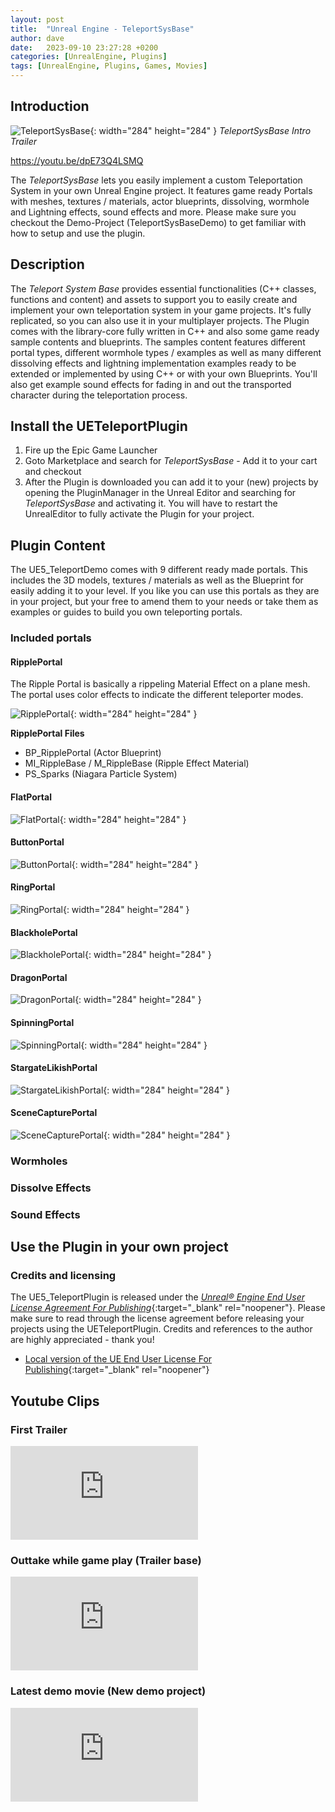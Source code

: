 ```yaml
---
layout: post
title:  "Unreal Engine - TeleportSysBase"
author: dave
date:   2023-09-10 23:27:28 +0200
categories: [UnrealEngine, Plugins]
tags: [UnrealEngine, Plugins, Games, Movies]
---
```


## Introduction
![TeleportSysBase](../../assets/img/projects/ueteleportplugin/TeleporterIntro_MainImage_1920x1080.png){: width="284" height="284" }
_TeleportSysBase Intro Trailer_

https://youtu.be/dpE73Q4LSMQ

The *TeleportSysBase* lets you easily implement a custom Teleportation System in your own Unreal Engine project. It features game ready Portals with meshes, textures / materials, actor blueprints, dissolving, wormhole and Lightning effects, sound effects and more. Please make sure you checkout the Demo-Project (TeleportSysBaseDemo) to get familiar with how to setup and use the plugin.

## Description
The *Teleport System Base* provides essential functionalities (C++ classes, functions and content) and assets to support you to easily create and implement your own teleportation system in your game projects. It's fully replicated, so you can also use it in your multiplayer projects. The Plugin comes with the library-core fully written in C++ and also some game ready sample contents and blueprints. The samples content features different portal types, different wormhole types / examples as well as many different dissolving effects and lightning implementation examples ready to be extended or implemented by using C++ or with your own Blueprints. You'll also get example sound effects for fading in and out the transported character during the teleportation process.

## Install the UETeleportPlugin
1. Fire up the Epic Game Launcher
2. Goto Marketplace and search for *TeleportSysBase* - Add it to your cart and checkout
3. After the Plugin is downloaded you can add it to your (new) projects by opening the PluginManager in the Unreal Editor and searching for *TeleportSysBase* and activating it. You will have to restart the UnrealEditor to fully activate the Plugin for your project.

## Plugin Content
The UE5_TeleportDemo comes with 9 different ready made portals. This includes the 3D models, textures / materials as well as the Blueprint for easily adding it to your level. If you like you can use this portals as they are in your project, but your free to amend them to your needs or take them as examples or guides to build you own teleporting portals.

### Included portals

#### RipplePortal

The Ripple Portal is basically a rippeling Material Effect on a plane mesh. The portal uses color effects to indicate the different teleporter modes.

![RipplePortal](../../assets/img/projects/ueteleportplugin/readme/001_RipplePortal.png){: width="284" height="284" }

**RipplePortal Files**
- BP\_RipplePortal (Actor Blueprint)
- MI\_RippleBase / M\_RippleBase (Ripple Effect Material)
- PS\_Sparks (Niagara Particle System)

#### FlatPortal
![FlatPortal](../../assets/img/projects/ueteleportplugin/readme/002_FlatPortal.png){: width="284" height="284" }

#### ButtonPortal
![ButtonPortal](../../assets/img/projects/ueteleportplugin/readme/003_ButtonPortal.png){: width="284" height="284" }

#### RingPortal
![RingPortal](../../assets/img/projects/ueteleportplugin/readme/004_RingPortal.png){: width="284" height="284" }

#### BlackholePortal
![BlackholePortal](../../assets/img/projects/ueteleportplugin/readme/005_BlackholePortal.png){: width="284" height="284" }

#### DragonPortal
![DragonPortal](../../assets/img/projects/ueteleportplugin/readme/006_DragonPortal.png){: width="284" height="284" }

#### SpinningPortal
![SpinningPortal](../../assets/img/projects/ueteleportplugin/readme/007_SpinningPortal.png){: width="284" height="284" }

#### StargateLikishPortal
![StargateLikishPortal](../../assets/img/projects/ueteleportplugin/readme/008_StargateLikishPortal.png){: width="284" height="284" }

#### SceneCapturePortal
![SceneCapturePortal](../../assets/img/projects/ueteleportplugin/readme/009_SceneCapturePortal.png){: width="284" height="284" }

### Wormholes

### Dissolve Effects

### Sound Effects


## Use the Plugin in your own project

### Credits and licensing
The UE5_TeleportPlugin is released under the [_Unreal® Engine End User License Agreement For Publishing_](https://www.unrealengine.com/en-US/eula/unreal?sessionInvalidated=true){:target="_blank" rel="noopener"}. Please make sure to read through the license agreement before releasing your projects using the UETeleportPlugin. Credits and references to the author are highly appreciated - thank you!
- [Local version of the UE End User License For Publishing](/assets/docs/ue/LICENSE){:target="_blank" rel="noopener"}


## Youtube Clips
### First Trailer
<div class="container-responsive-iframe">
  <iframe class="responsive-iframe" src="https://www.youtube.com/embed/v8Az2MHcF_g" title="YouTube video player" frameborder="0" allow="accelerometer; autoplay; clipboard-write; encrypted-media; gyroscope; picture-in-picture" allowfullscreen></iframe>
</div>

### Outtake while game play (Trailer base)
<div class="container-responsive-iframe">
  <iframe class="responsive-iframe" src="https://www.youtube.com/embed/fcvcSzapRgE" title="YouTube video player" frameborder="0" allow="accelerometer; autoplay; clipboard-write; encrypted-media; gyroscope; picture-in-picture" allowfullscreen></iframe>
</div>

### Latest demo movie (New demo project)
<div class="container-responsive-iframe">
  <iframe class="responsive-iframe" src="https://www.youtube.com/embed/M2Sblqx3VVE" title="YouTube video player" frameborder="0" allow="accelerometer; autoplay; clipboard-write; encrypted-media; gyroscope; picture-in-picture" allowfullscreen></iframe>
</div>

<!--
## Source code download
- [Plugin source code](https://github.com/jetedonner/PlayerStartPlugin){:target="_blank" rel="noopener"} - Github repository
- [Demo project source UE4](https://github.com/jetedonner/UE4_PlayerStartDemo){:target="_blank" rel="noopener"} - Demo Source (UE4) - Github repository
- [Demo project source UE5](https://github.com/jetedonner/UE5_PlayerStartDemo){:target="_blank" rel="noopener"} - Demo Source (UE5) - Github repository
-->
